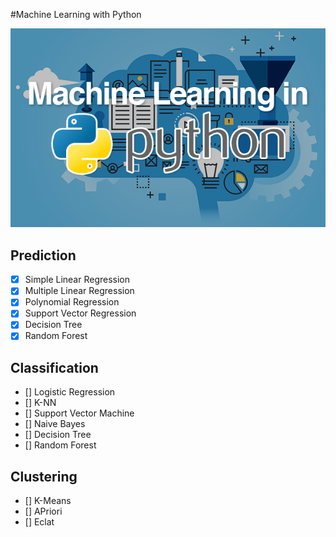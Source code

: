 #Machine Learning with Python

![](Header-photo.png)

## Prediction
- [X] Simple Linear Regression
- [X] Multiple Linear Regression
- [X] Polynomial Regression
- [X] Support Vector Regression
- [X] Decision Tree
- [X] Random Forest 

## Classification
- [] Logistic Regression
- [] K-NN
- [] Support Vector Machine
- [] Naive Bayes
- [] Decision Tree
- [] Random Forest

## Clustering
- [] K-Means
- [] APriori 
- [] Eclat 